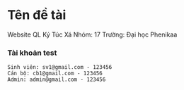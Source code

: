 # Tên đề tài
Website QL Ký Túc Xá
Nhóm: 17
Trường: Đại học Phenikaa

### Tài khoản test
```
Sinh viên: sv1@gmail.com - 123456
Cán bộ: cb1@gmail.com - 123456
Admin: admin@gmail.com - 123456
```
